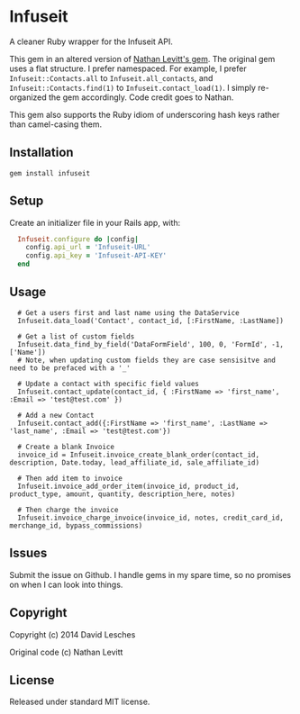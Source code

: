 # Infuseit

A cleaner Ruby wrapper for the Infuseit API.

This gem in an altered version of [Nathan Levitt's gem](https://github.com/nateleavitt/infusionsoft). The original gem uses a flat structure. I prefer namespaced. For example, I prefer `Infuseit::Contacts.all` to `Infuseit.all_contacts`, and `Infuseit::Contacts.find(1)` to `Infuseit.contact_load(1)`. I simply re-organized the gem accordingly. Code credit goes to Nathan.

This gem also supports the Ruby idiom of underscoring hash keys rather than camel-casing them.

## Installation
    gem install infuseit

## Setup

Create an initializer file in your Rails app, with:

```ruby
  Infuseit.configure do |config|
    config.api_url = 'Infuseit-URL'
    config.api_key = 'Infuseit-API-KEY'
  end
```

## Usage

```
  # Get a users first and last name using the DataService
  Infuseit.data_load('Contact', contact_id, [:FirstName, :LastName])

  # Get a list of custom fields
  Infuseit.data_find_by_field('DataFormField', 100, 0, 'FormId', -1, ['Name'])
  # Note, when updating custom fields they are case sensisitve and need to be prefaced with a '_'

  # Update a contact with specific field values
  Infuseit.contact_update(contact_id, { :FirstName => 'first_name', :Email => 'test@test.com' })

  # Add a new Contact
  Infuseit.contact_add({:FirstName => 'first_name', :LastName => 'last_name', :Email => 'test@test.com'})

  # Create a blank Invoice
  invoice_id = Infuseit.invoice_create_blank_order(contact_id, description, Date.today, lead_affiliate_id, sale_affiliate_id)

  # Then add item to invoice
  Infuseit.invoice_add_order_item(invoice_id, product_id, product_type, amount, quantity, description_here, notes)

  # Then charge the invoice
  Infuseit.invoice_charge_invoice(invoice_id, notes, credit_card_id, merchange_id, bypass_commissions)
```

## Issues
Submit the issue on Github. I handle gems in my spare time, so no promises on when I can look into things.

## Copyright
Copyright (c) 2014 David Lesches

Original code (c) Nathan Levitt

## License
Released under standard MIT license.